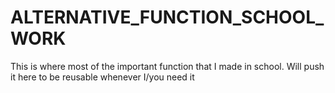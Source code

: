 # ALTERNATIVE_FUNCTION_SCHOOL_WORK
This is where most of the important function that I made in school. Will push it here to be reusable whenever I/you need it
